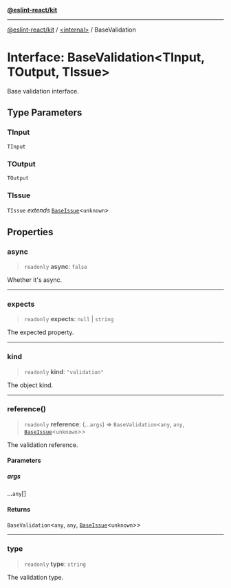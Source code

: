 [**@eslint-react/kit**](../../README.md)

***

[@eslint-react/kit](../../README.md) / [\<internal\>](../README.md) / BaseValidation

# Interface: BaseValidation\<TInput, TOutput, TIssue\>

Base validation interface.

## Type Parameters

### TInput

`TInput`

### TOutput

`TOutput`

### TIssue

`TIssue` *extends* [`BaseIssue`](BaseIssue.md)\<`unknown`\>

## Properties

### async

> `readonly` **async**: `false`

Whether it's async.

***

### expects

> `readonly` **expects**: `null` \| `string`

The expected property.

***

### kind

> `readonly` **kind**: `"validation"`

The object kind.

***

### reference()

> `readonly` **reference**: (...`args`) => `BaseValidation`\<`any`, `any`, [`BaseIssue`](BaseIssue.md)\<`unknown`\>\>

The validation reference.

#### Parameters

##### args

...`any`[]

#### Returns

`BaseValidation`\<`any`, `any`, [`BaseIssue`](BaseIssue.md)\<`unknown`\>\>

***

### type

> `readonly` **type**: `string`

The validation type.
